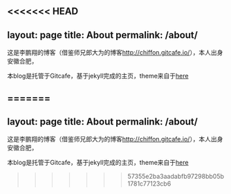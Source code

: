 <<<<<<< HEAD
---
layout: page
title: About
permalink: /about/
---




这是李鹏翔的博客（借鉴师兄郎大为的博客<http://chiffon.gitcafe.io/>），本人出身安徽合肥，

本blog是托管于Gitcafe，基于jekyll完成的主页，theme来自于[here](http://jekyllthemes.org/themes/brume/)



=======
---
layout: page
title: About
permalink: /about/
---


这是李鹏翔的博客（借鉴师兄郎大为的博客<http://chiffon.gitcafe.io/>），本人出身安徽合肥，

本blog是托管于Gitcafe，基于jekyll完成的主页，theme来自于[here](http://jekyllthemes.org/themes/brume/)


>>>>>>> 57355e2ba3aadabfb97298bb05b1781c77123cb6
